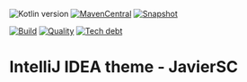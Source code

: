 ![Kotlin version](https://img.shields.io/badge/kotlin-1.5.31-blueviolet?logo=kotlin&logoColor=white)
[![MavenCentral](https://img.shields.io/maven-central/v/com.javiersc.intellij/theme-javiersc?label=MavenCentral)](https://repo1.maven.org/maven2/com/javiersc/intellij/theme-javiersc/)
[![Snapshot](https://img.shields.io/nexus/s/com.javiersc.intellij/theme-javiersc?server=https%3A%2F%2Foss.sonatype.org%2F&label=Snapshot)](https://oss.sonatype.org/content/repositories/snapshots/com/javiersc/intellij/theme-javiersc/)

[![Build](https://img.shields.io/github/workflow/status/JavierSegoviaCordoba/intellij-theme-javiersc/build?label=Build&logo=GitHub)](https://github.com/JavierSegoviaCordoba/intellij-theme-javiersc/tree/main)
[![Quality](https://img.shields.io/sonar/quality_gate/JavierSegoviaCordoba_intellij-theme-javiersc?label=Quality&logo=SonarCloud&logoColor=white&server=https%3A%2F%2Fsonarcloud.io)](https://sonarcloud.io/dashboard?id=JavierSegoviaCordoba_intellij-theme-javiersc)
[![Tech debt](https://img.shields.io/sonar/tech_debt/JavierSegoviaCordoba_intellij-theme-javiersc?label=Tech%20debt&logo=SonarCloud&logoColor=white&server=https%3A%2F%2Fsonarcloud.io)](https://sonarcloud.io/dashboard?id=JavierSegoviaCordoba_intellij-theme-javiersc)

# IntelliJ IDEA theme - JavierSC
